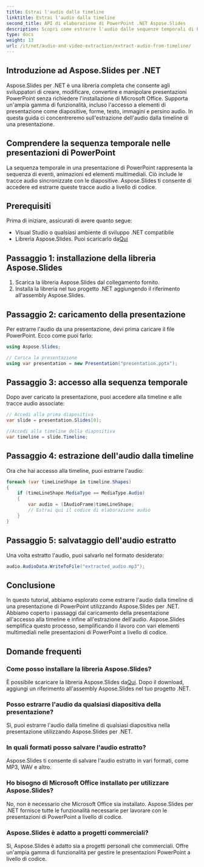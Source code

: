 ```yaml
---
title: Estrai l'audio dalla timeline
linktitle: Estrai l'audio dalla timeline
second_title: API di elaborazione di PowerPoint .NET Aspose.Slides
description: Scopri come estrarre l'audio dalle sequenze temporali di PowerPoint utilizzando Aspose.Slides per .NET. Una guida passo passo con esempi di codice.
type: docs
weight: 13
url: /it/net/audio-and-video-extraction/extract-audio-from-timeline/
---
```


## Introduzione ad Aspose.Slides per .NET

Aspose.Slides per .NET è una libreria completa che consente agli sviluppatori di creare, modificare, convertire e manipolare presentazioni PowerPoint senza richiedere l'installazione di Microsoft Office. Supporta un'ampia gamma di funzionalità, incluso l'accesso a elementi di presentazione come diapositive, forme, testo, immagini e persino audio. In questa guida ci concentreremo sull'estrazione dell'audio dalla timeline di una presentazione.

## Comprendere la sequenza temporale nelle presentazioni di PowerPoint

La sequenza temporale in una presentazione di PowerPoint rappresenta la sequenza di eventi, animazioni ed elementi multimediali. Ciò include le tracce audio sincronizzate con le diapositive. Aspose.Slides ti consente di accedere ed estrarre queste tracce audio a livello di codice.

## Prerequisiti

Prima di iniziare, assicurati di avere quanto segue:

- Visual Studio o qualsiasi ambiente di sviluppo .NET compatibile
-  Libreria Aspose.Slides. Puoi scaricarlo da[Qui](https://downloads.aspose.com/slides/net)

## Passaggio 1: installazione della libreria Aspose.Slides

1. Scarica la libreria Aspose.Slides dal collegamento fornito.
2. Installa la libreria nel tuo progetto .NET aggiungendo il riferimento all'assembly Aspose.Slides.

## Passaggio 2: caricamento della presentazione

Per estrarre l'audio da una presentazione, devi prima caricare il file PowerPoint. Ecco come puoi farlo:

```csharp
using Aspose.Slides;

// Carica la presentazione
using var presentation = new Presentation("presentation.pptx");
```

## Passaggio 3: accesso alla sequenza temporale

Dopo aver caricato la presentazione, puoi accedere alla timeline e alle tracce audio associate:

```csharp
// Accedi alla prima diapositiva
var slide = presentation.Slides[0];

//Accedi alla timeline della diapositiva
var timeline = slide.Timeline;
```

## Passaggio 4: estrazione dell'audio dalla timeline

Ora che hai accesso alla timeline, puoi estrarre l'audio:

```csharp
foreach (var timeLineShape in timeline.Shapes)
{
    if (timeLineShape.MediaType == MediaType.Audio)
    {
        var audio = (IAudioFrame)timeLineShape;
        // Estrai qui il codice di elaborazione audio
    }
}
```

## Passaggio 5: salvataggio dell'audio estratto

Una volta estratto l'audio, puoi salvarlo nel formato desiderato:

```csharp
audio.AudioData.WriteToFile("extracted_audio.mp3");
```

## Conclusione

In questo tutorial, abbiamo esplorato come estrarre l'audio dalla timeline di una presentazione di PowerPoint utilizzando Aspose.Slides per .NET. Abbiamo coperto i passaggi dal caricamento della presentazione all'accesso alla timeline e infine all'estrazione dell'audio. Aspose.Slides semplifica questo processo, semplificando il lavoro con vari elementi multimediali nelle presentazioni di PowerPoint a livello di codice.

## Domande frequenti

### Come posso installare la libreria Aspose.Slides?

 È possibile scaricare la libreria Aspose.Slides da[Qui](https://downloads.aspose.com/slides/net). Dopo il download, aggiungi un riferimento all'assembly Aspose.Slides nel tuo progetto .NET.

### Posso estrarre l'audio da qualsiasi diapositiva della presentazione?


Sì, puoi estrarre l'audio dalla timeline di qualsiasi diapositiva nella presentazione utilizzando Aspose.Slides per .NET.

### In quali formati posso salvare l'audio estratto?

Aspose.Slides ti consente di salvare l'audio estratto in vari formati, come MP3, WAV e altro.

### Ho bisogno di Microsoft Office installato per utilizzare Aspose.Slides?

No, non è necessario che Microsoft Office sia installato. Aspose.Slides per .NET fornisce tutte le funzionalità necessarie per lavorare con le presentazioni di PowerPoint a livello di codice.

### Aspose.Slides è adatto a progetti commerciali?

Sì, Aspose.Slides è adatto sia a progetti personali che commerciali. Offre un'ampia gamma di funzionalità per gestire le presentazioni PowerPoint a livello di codice.